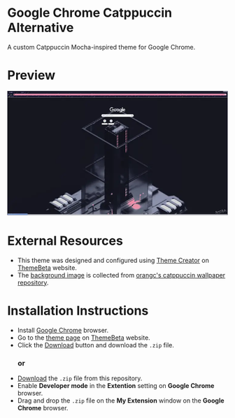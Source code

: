 # Google Chrome Catppuccin Alternative

A custom Catppuccin Mocha-inspired theme for Google Chrome.

# **Preview**
![google-chrome-catppuccin-alternative-preview](https://github.com/shunsui18/google-chrome-catppuccin-alternative/blob/main/google-chrome-catppuccin-alternative-preview.png)

# **External Resources**
- This theme was designed and configured using [Theme Creator](https://www.themebeta.com/chrome-theme-creator-online.html "Go to ThemeBeta Theme Creator page") on [ThemeBeta](https://www.themebeta.com/ "Go to ThemeBeta homepage") website.
- The [background image](https://raw.githubusercontent.com/orangci/walls-catppuccin-mocha/master/3d-model.jpg) is collected from [orangc's catppuccin wallpaper repository](https://github.com/orangci/walls-catppuccin-mocha?tab=readme-ov-file).

# **Installation Instructions**
- Install [Google Chrome](https://download.mozilla.org/?product=firefox-stub&os=win&lang=en-GB "Click to download Google Chrome") browser.
- Go to the [theme page](https://www.themebeta.com/chrome/theme/1599976 "Go to Catppucin Mocha Alternative download page") on [ThemeBeta](https://www.themebeta.com/ "Go to ThemeBeta homepage") website.
- Click the [Download](https://www.themebeta.com/chrome/theme/1599976/download "Click here to Download") button and download the `.zip` file.
  ### **or**
- [Download](https://github.com/shunsui18/google-chrome-catppuccin-alternative/blob/main/google-chrome-catppuccin-alternative.zip "Click here to Download") the `.zip` file from this repository.
- Enable **Developer mode** in the **Extention** setting on **Google Chrome** browser.
- Drag and drop the `.zip` file on the **My Extension** window on the **Google Chrome** browser.
